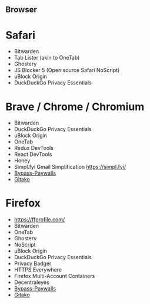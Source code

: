 ## Browser

# Safari

- Bitwarden
- Tab Lister (akin to OneTab)
- Ghostery
- JS Blocker 5 (Open source Safari NoScript)
- uBlock Origin
- DuckDuckGo Privacy Essentials

# Brave / Chrome / Chromium

- Bitwarden
- DuckDuckGo Privacy Essentials
- uBlock Origin
- OneTab
- Redux DevTools
- React DevTools
- Honey
- Simpl.fyi Gmail Simplification https://simpl.fyi/
- [Bypass-Paywalls](https://github.com/iamadamdev/bypass-paywalls-chrome)
- [Gitako](https://github.com/EnixCoda/Gitako)

# Firefox

- https://ffprofile.com/
- Bitwarden
- OneTab
- Ghostery
- NoScript
- uBlock Origin
- DuckDuckGo Privacy Essentials
- Privacy Badger
- HTTPS Everywhere
- Firefox Multi-Account Containers
- Decentraleyes
- [Bypass-Paywalls](https://github.com/iamadamdev/bypass-paywalls-chrome)
- [Gitako](https://github.com/EnixCoda/Gitako)
